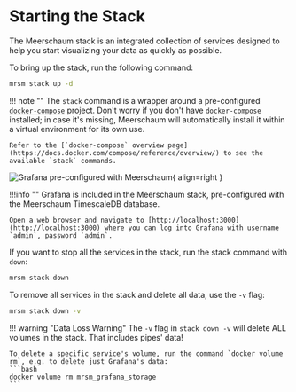 # Starting the Stack

The Meerschaum stack is an integrated collection of services designed to help you start visualizing your data as quickly as possible.

To bring up the stack, run the following command:

```bash
mrsm stack up -d
```

!!! note ""
    The `stack` command is a wrapper around a pre-configured [`docker-compose`](https://docs.docker.com/compose/) project. Don't worry if you don't have `docker-compose` installed; in case it's missing, Meerschaum will automatically install it within a virtual environment for its own use.
    
    Refer to the [`docker-compose` overview page](https://docs.docker.com/compose/reference/overview/) to see the available `stack` commands.

![Grafana pre-configured with Meerschaum](https://imgur.com/cYTfiFT.png){ align=right }

!!!info ""
    Grafana is included in the Meerschaum stack, pre-configured with the Meerschaum TimescaleDB database.
    
    Open a web browser and navigate to [http://localhost:3000](http://localhost:3000) where you can log into Grafana with username `admin`, password `admin`.

If you want to stop all the services in the stack, run the stack command with `down`:

```bash
mrsm stack down
```

To remove all services in the stack and delete all data, use the `-v` flag:

```bash
mrsm stack down -v
```

!!! warning "Data Loss Warning"
    The `-v` flag in `stack down -v` will delete ALL volumes in the stack. That includes pipes' data!
    
    To delete a specific service's volume, run the command `docker volume rm`, e.g. to delete just Grafana's data:
    ```bash
    docker volume rm mrsm_grafana_storage
    ```
